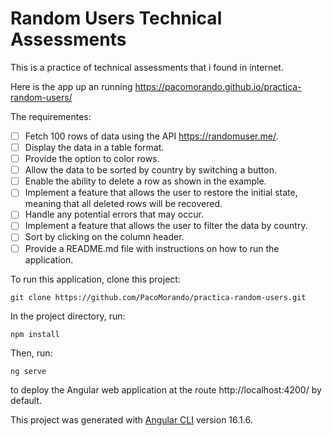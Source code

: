 # Random Users Technical Assessments
This is a practice of technical assessments that i found in internet.

Here is the app up an running https://pacomorando.github.io/practica-random-users/

The requirementes:

- [ ] Fetch 100 rows of data using the API https://randomuser.me/.
- [ ] Display the data in a table format.
- [ ] Provide the option to color rows.
- [ ] Allow the data to be sorted by country by switching a button.
- [ ] Enable the ability to delete a row as shown in the example.
- [ ] Implement a feature that allows the user to restore the initial state, meaning that all deleted rows will be recovered.
- [ ] Handle any potential errors that may occur.
- [ ] Implement a feature that allows the user to filter the data by country.
- [ ] Sort by clicking on the column header.
- [ ] Provide a README.md file with instructions on how to run the application.

To run this application, clone this project:

``` 
git clone https://github.com/PacoMorando/practica-random-users.git
``` 

In the project directory, run:
 ``` 
npm install
 ``` 
Then, run:
 ``` 
ng serve
 ``` 
to deploy the Angular web application at the route http://localhost:4200/ by default.


This project was generated with [Angular CLI](https://github.com/angular/angular-cli) version 16.1.6.
